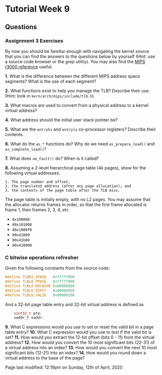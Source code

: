 # Tutorial Week 9

## Questions

### Assignment 3 Exercises

By now you should be familiar enough with navigating the kernel source that you can find the answers to the questions below by yourself (Hint: use a source code browser or the grep utility). You may also find the [MIPS r3000 reference](http://www.cse.unsw.edu.au/~cs3231/doc/mips.php) useful.

**1.** What is the difference between the different MIPS address space segments? What is the use of each segment?

**2.** What functions exist to help you manage the TLB? Describe their use. (Hint: look in `kern/arch/mips/include/tlb.h`)

**3.** What macros are used to convert from a physical address to a kernel virtual address?

**4.** What address should the initial user stack pointer be?

**5.** What are the `entryhi` and `entrylo` co-processor registers? Describe their contents.

**6.** What do the `as_*` functions do? Why do we need `as_prepare_load()` and `as_complete_load()`?

**7.** What does `vm_fault()` do? When is it called?

**8.** Assuming a 2-level hierarchical page table (4k pages), show for the following virtual addresses:

    1. The page number and offset;
    2. the translated address (after any page allocation); and
    3. the contents of the page table after the TLB miss.

The page table is initially empty, with no L2 pages. You may assume that the allocator returns frames in order, so that the first frame allocated is frame 1, then frames 2, 3, 4, etc.

* `0x100008`
* `00x101008`
* `00x1000f0`
* `00x41000`
* `00x41b00`
* `00x410000`

### C bitwise operations refresher

Given the following constants from the source code:

``` C
#define TLBHI_VPAGE   0xfffff000
#define TLBLO_PPAGE   0xfffff000
#define TLBLO_NOCACHE 0x00000800
#define TLBLO_DIRTY   0x00000400
#define TLBLO_VALID   0x00000200
```

And a 32-bit page table entry and 32-bit virtual address is defined as

``` C
    uint32_t pte;
    vaddr_t vaddr;
```

**9.** What C expressions would you use to set or reset the valid bit in a page table entry?
**10.** What C expression would you use to test if the valid bit is set?
**11.** How would you extract the 12-bit offset (bits 0 - 11) from the virtual address?
**12.** How would you convert the 10 most significant bits (22-31) of a virtual address into an index?
**13.** How would you convert the next 10 most significant bits (12-21) into an index?
**14.** How would you round down a virtual address to the base of the page?

Page last modified: 12:19pm on Sunday, 12th of April, 2020
